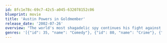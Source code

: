 ```yaml
---
id: 8fc1e78c-69c7-42c5-a045-632078152c06
blueprint: movie
title: 'Austin Powers in Goldmember'
release_date: '2002-07-26'
overview: "The world's most shagadelic spy continues his fight against Dr. Evil. This time, the diabolical doctor and his clone, Mini-Me, team up with a new foe -- '70s kingpin Goldmember. While pursuing the team of villains to stop them from world domination, Austin gets help from his dad and an old girlfriend."
genres: '[{"id": 35, "name": "Comedy"}, {"id": 80, "name": "Crime"}, {"id": 878, "name": "Science Fiction"}]'
---
```


